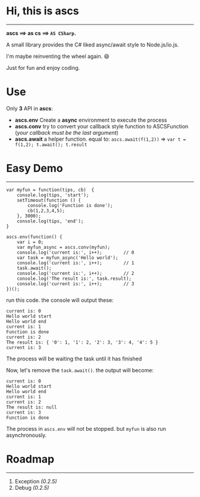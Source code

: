 # Hi, this is ascs
- - -
**ascs ==> as cs ==> `AS CSharp`.**

A small library provides the C# liked async/await style to Node.js/io.js.

I'm maybe reinventing the wheel again. :smile:

Just for fun and enjoy coding.

# Use

Only **3** API in **ascs**:

+ **ascs.env**    Create a **async** environment to execute the process
+ **ascs.conv**   try to convert your callback style function to ASCSFunction (*your callback must be the last argument*)
+ **ascs.await**  a helper function. equal to: `ascs.await(f(1,2))` => `var t = f(1,2); t.await(); t.result`

# Easy Demo
- - -
```
var myfun = function(tips, cb)  {
    console.log(tips, 'start');
    setTimeout(function () {
        console.log('Function is done');
        cb(1,2,3,4,5);
    }, 3000);
    console.log(tips, 'end');
}

ascs.env(function() {
    var i = 0;
    var myfun_async = ascs.conv(myfun);
    console.log('current is:', i++);        // 0
    var task = myfun_async('Hello world');
    console.log('current is:', i++);        // 1
    task.await();
    console.log('current is:', i++);        // 2
    console.log('The result is:', task.result);
    console.log('current is:', i++);        // 3
})();

```

run this code. the console will output these:
```
current is: 0
Hello world start
Hello world end
current is: 1
Function is done
current is: 2
The result is: { '0': 1, '1': 2, '2': 3, '3': 4, '4': 5 }
current is: 3
```
The process will be waiting the task until it has finished

Now, let's remove the `task.await()`. the output will become:
```
current is: 0
Hello world start
Hello world end
current is: 1
current is: 2
The result is: null
current is: 3
Function is done
```

The process in `ascs.env` will not be stopped. but `myfun` is also run asynchronously.

# Roadmap
- - -
1. Exception *(0.2.5)*
2. Debug *(0.2.5)*

